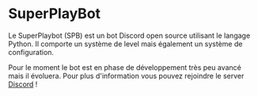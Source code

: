 # SuperPlayBot

Le SuperPlaybot (SPB) est un bot Discord open source utilisant le langage Python. Il comporte un système de level mais également un système de configuration.

Pour le moment le bot est en phase de développement très peu avancé mais il évoluera. Pour plus d'information vous pouvez rejoindre le server [Discord](https://discord.gg/YYwGCNPUCy) !


